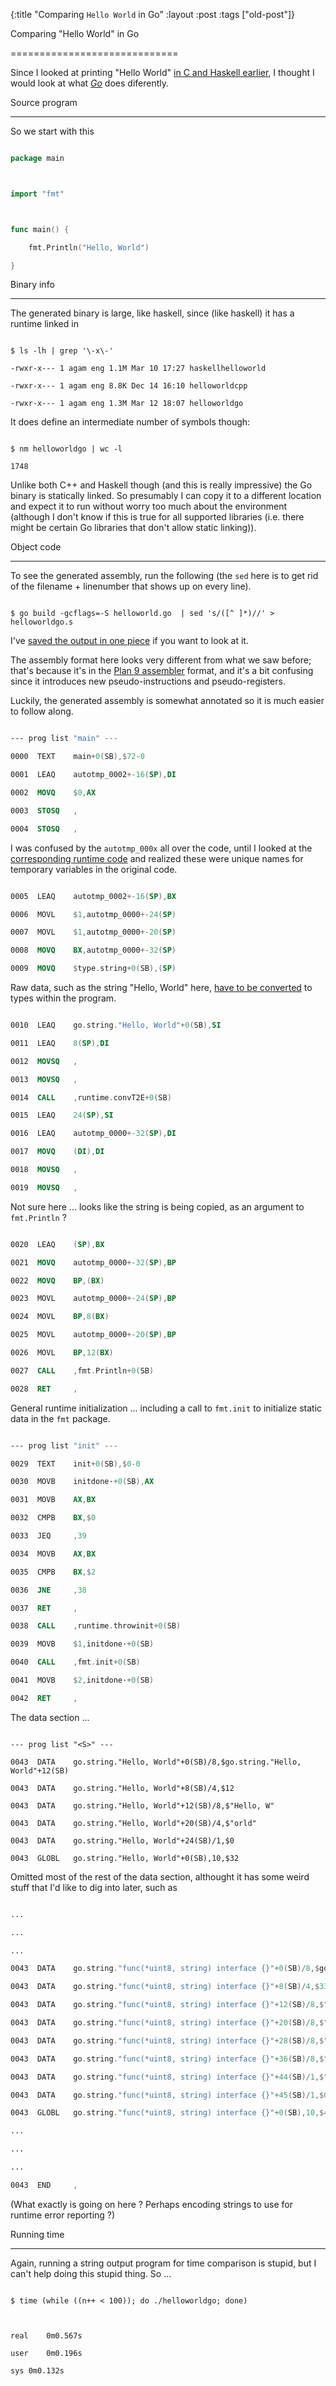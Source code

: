 {:title "Comparing `Hello World` in Go"
:layout :post
 :tags ["old-post"]}



Comparing "Hello World" in Go

=============================



Since I looked at printing "Hello World" [in C and Haskell earlier](/posts/hello-world-comparison.html), I thought I would look at what *[Go](http://golang.org/)* does diferently.



Source program

--------------



So we start with this



```go

package main



import "fmt"



func main() {

    fmt.Println("Hello, World")

}

```



Binary info

-------------



The generated binary is large, like haskell, since (like haskell) it has a runtime linked in



```shell

$ ls -lh | grep '\-x\-'

-rwxr-x--- 1 agam eng 1.1M Mar 10 17:27 haskellhelloworld

-rwxr-x--- 1 agam eng 8.8K Dec 14 16:10 helloworldcpp

-rwxr-x--- 1 agam eng 1.3M Mar 12 18:07 helloworldgo

```



It does define an intermediate number of symbols though:



```shell

$ nm helloworldgo | wc -l

1748

```



Unlike both C++ and Haskell though (and this is really impressive) the Go binary is statically linked. So presumably I can copy it to a different location and expect it to run without worry too much about the environment (although I don't know if this is true for all supported libraries (i.e. there might be certain Go libraries that don't allow static linking)).



Object code

-----------



To see the generated assembly, run the following (the `sed` here is to get rid of the filename + linenumber that shows up on every line).



```shell

$ go build -gcflags=-S helloworld.go  | sed 's/([^ ]*)//' > helloworldgo.s

```



I've [saved the output in one piece](https://gist.github.com/agam/5148575) if you want to look at it.



The assembly format here looks very different from what we saw before; that's because it's in the [Plan 9 assembler](http://doc.cat-v.org/plan_9/4th_edition/papers/asm) format, and it's a bit confusing since it introduces new pseudo-instructions and pseudo-registers.



Luckily, the generated assembly is somewhat annotated so it is much easier to follow along.



```nasm

--- prog list "main" ---

0000  TEXT    main+0(SB),$72-0

0001  LEAQ    autotmp_0002+-16(SP),DI

0002  MOVQ    $0,AX

0003  STOSQ   ,

0004  STOSQ   ,

```



I was confused by the `autotmp_000x` all over the code, until I looked at the [corresponding runtime code](http://golang.org/src/cmd/gc/gen.c) and realized these were unique names for temporary variables in the original code.



```nasm

0005  LEAQ    autotmp_0002+-16(SP),BX

0006  MOVL    $1,autotmp_0000+-24(SP)

0007  MOVL    $1,autotmp_0000+-20(SP)

0008  MOVQ    BX,autotmp_0000+-32(SP)

0009  MOVQ    $type.string+0(SB),(SP)

```



Raw data, such as the string "Hello, World" here, [have to be converted](http://golang.org/src/pkg/runtime/iface.c) to types within the program.



```nasm

0010  LEAQ    go.string."Hello, World"+0(SB),SI

0011  LEAQ    8(SP),DI

0012  MOVSQ   ,

0013  MOVSQ   ,

0014  CALL    ,runtime.convT2E+0(SB)

0015  LEAQ    24(SP),SI

0016  LEAQ    autotmp_0000+-32(SP),DI

0017  MOVQ    (DI),DI

0018  MOVSQ   ,

0019  MOVSQ   ,

```



Not sure here ... looks like the string is being copied, as an argument to ```fmt.Println``` ?



```nasm

0020  LEAQ    (SP),BX

0021  MOVQ    autotmp_0000+-32(SP),BP

0022  MOVQ    BP,(BX)

0023  MOVL    autotmp_0000+-24(SP),BP

0024  MOVL    BP,8(BX)

0025  MOVL    autotmp_0000+-20(SP),BP

0026  MOVL    BP,12(BX)

0027  CALL    ,fmt.Println+0(SB)

0028  RET     ,

```



General runtime initialization ... including a call to ```fmt.init``` to initialize static data in the ```fmt``` package.



```nasm

--- prog list "init" ---

0029  TEXT    init+0(SB),$0-0

0030  MOVB    initdone·+0(SB),AX

0031  MOVB    AX,BX

0032  CMPB    BX,$0

0033  JEQ     ,39

0034  MOVB    AX,BX

0035  CMPB    BX,$2

0036  JNE     ,38

0037  RET     ,

0038  CALL    ,runtime.throwinit+0(SB)

0039  MOVB    $1,initdone·+0(SB)

0040  CALL    ,fmt.init+0(SB)

0041  MOVB    $2,initdone·+0(SB)

0042  RET     ,

```



The data section ...



```

--- prog list "<S>" ---

0043  DATA    go.string."Hello, World"+0(SB)/8,$go.string."Hello, World"+12(SB)

0043  DATA    go.string."Hello, World"+8(SB)/4,$12

0043  DATA    go.string."Hello, World"+12(SB)/8,$"Hello, W"

0043  DATA    go.string."Hello, World"+20(SB)/4,$"orld"

0043  DATA    go.string."Hello, World"+24(SB)/1,$0

0043  GLOBL   go.string."Hello, World"+0(SB),10,$32

```



Omitted most of the rest of the data section, althought it has some weird stuff that I'd like to dig into later, such as 



```nasm

...

...

...

0043  DATA    go.string."func(*uint8, string) interface {}"+0(SB)/8,$go.string."func(*uint8, string) interface {}"+12(SB)

0043  DATA    go.string."func(*uint8, string) interface {}"+8(SB)/4,$33

0043  DATA    go.string."func(*uint8, string) interface {}"+12(SB)/8,$"func(*ui"

0043  DATA    go.string."func(*uint8, string) interface {}"+20(SB)/8,$"nt8, str"

0043  DATA    go.string."func(*uint8, string) interface {}"+28(SB)/8,$"ing) int"

0043  DATA    go.string."func(*uint8, string) interface {}"+36(SB)/8,$"erface {"

0043  DATA    go.string."func(*uint8, string) interface {}"+44(SB)/1,$"}"

0043  DATA    go.string."func(*uint8, string) interface {}"+45(SB)/1,$0

0043  GLOBL   go.string."func(*uint8, string) interface {}"+0(SB),10,$48

...

...

...

0043  END     ,

```



(What exactly is going on here ? Perhaps encoding strings to use for runtime error reporting ?)



Running time

------------



Again, running a string output program for time comparison is stupid, but I can't help doing this stupid thing. So ...



```shell

$ time (while ((n++ < 100)); do ./helloworldgo; done)



real	0m0.567s

user	0m0.196s

sys	0m0.132s

```


